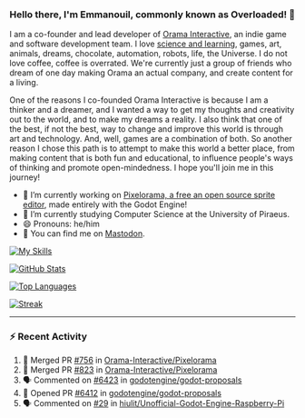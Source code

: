 ### Hello there, I'm Emmanouil, commonly known as Overloaded! 👋
I am a co-founder and lead developer of [Orama Interactive](https://www.orama-interactive.com/), an indie game and software development team. I love [science and learning](https://github.com/OverloadedOrama/KnowledgeBase), games, art, animals, dreams, chocolate, automation, robots, life, the Universe. I do not love coffee, coffee is overrated. We're currently just a group of friends who dream of one day making Orama an actual company, and create content for a living.

One of the reasons I co-founded Orama Interactive is because I am a thinker and a dreamer, and I wanted a way to get my thoughts and creativity out to the world, and to make my dreams a reality. I also think that one of the best, if not the best, way to change and improve this world is through art and technology. And, well, games are a combination of both. So another reason I chose this path is to attempt to make this world a better place, from making content that is both fun and educational, to influence people's ways of thinking and promote open-mindedness. I hope you'll join me in this journey!

- 🔭 I’m currently working on [Pixelorama, a free an open source sprite editor](https://github.com/Orama-Interactive/Pixelorama), made entirely with the Godot Engine!
- 🌱 I’m currently studying Computer Science at the University of Piraeus.
- 😄 Pronouns: he/him
- 🐘 You can find me on <a rel="me" href="https://mastodon.social/@Overloaded">Mastodon</a>.

[![My Skills](https://skillicons.dev/icons?i=godot,py,cpp,cs,git,linux,html)](https://skillicons.dev)

[![GitHub Stats](https://github-readme-stats.vercel.app/api/?username=OverloadedOrama&count_private=true&show_icons=true&theme=merko)](https://github.com/anuraghazra/github-readme-stats)

[![Top Languages](https://github-readme-stats.vercel.app/api/top-langs/?username=OverloadedOrama&count_private=true&layout=compact&theme=merko)](https://github.com/anuraghazra/github-readme-stats)

[![Streak](https://github-readme-streak-stats.herokuapp.com/?user=OverloadedOrama&theme=vision-friendly-dark)](https://git.io/streak-stats)

---

### :zap: Recent Activity

<!--START_SECTION:activity-->
1. 🎉 Merged PR [#756](https://github.com/Orama-Interactive/Pixelorama/pull/756) in [Orama-Interactive/Pixelorama](https://github.com/Orama-Interactive/Pixelorama)
2. 🎉 Merged PR [#823](https://github.com/Orama-Interactive/Pixelorama/pull/823) in [Orama-Interactive/Pixelorama](https://github.com/Orama-Interactive/Pixelorama)
3. 🗣 Commented on [#6423](https://github.com/godotengine/godot-proposals/issues/6423) in [godotengine/godot-proposals](https://github.com/godotengine/godot-proposals)
4. 💪 Opened PR [#6412](https://github.com/godotengine/godot-proposals/pull/6412) in [godotengine/godot-proposals](https://github.com/godotengine/godot-proposals)
5. 🗣 Commented on [#29](https://github.com/hiulit/Unofficial-Godot-Engine-Raspberry-Pi/issues/29) in [hiulit/Unofficial-Godot-Engine-Raspberry-Pi](https://github.com/hiulit/Unofficial-Godot-Engine-Raspberry-Pi)
<!--END_SECTION:activity-->

<!--
**OverloadedOrama/OverloadedOrama** is a ✨ _special_ ✨ repository because its `README.md` (this file) appears on your GitHub profile.

Here are some ideas to get you started:

- 👯 I’m looking to collaborate on ...
- 🤔 I’m looking for help with ...
- 💬 Ask me about ...
- 📫 How to reach me: ...
- ⚡ Fun fact: ...
-->
